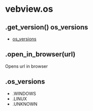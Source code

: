 # vebview.os

## .get_version() os_versions

* [os_versions](#os_versions)

## .open_in_browser(url)

Opens url in browser

## .os_versions

* .WINDOWS
* .LINUX
* .UNKNOWN
